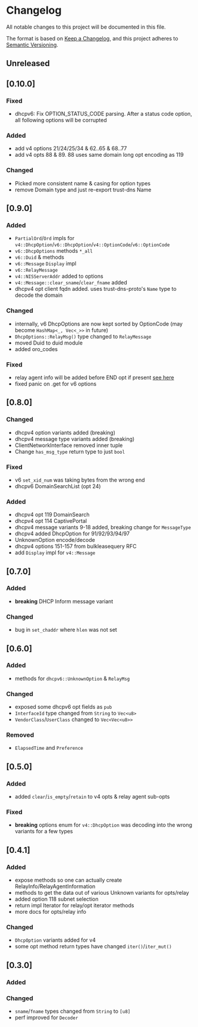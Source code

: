 # Changelog

All notable changes to this project will be documented in this file.

The format is based on [Keep a Changelog](https://keepachangelog.com/en/1.0.0/),
and this project adheres to [Semantic Versioning](https://semver.org/spec/v2.0.0.html).

## Unreleased

## [0.10.0]

### Fixed

- dhcpv6: Fix OPTION_STATUS_CODE parsing. After a status code option, all following options will be corrupted

### Added

- add v4 options 21/24/25/34 & 62..65 & 68..77
- add v4 opts 88 & 89. 88 uses same domain long opt encoding as 119

### Changed

- Picked more consistent name & casing for option types
- remove Domain type and just re-export trust-dns Name

## [0.9.0]

### Added

- `PartialOrd`/`Ord` impls for `v4::DhcpOption`/`v6::DhcpOption`/`v4::OptionCode`/`v6::OptionCode`
- `v6::DhcpOptions` methods `*_all`
- `v6::Duid` & methods
- `v6::Message` `Display` impl
- `v6::RelayMessage`
- `v4::NISServerAddr` added to options
- `v4::Message::clear_sname`/`clear_fname` added
- dhcpv4 opt client fqdn added. uses trust-dns-proto's `Name` type to decode the domain

### Changed

- internally, v6 DhcpOptions are now kept sorted by OptionCode (may become `HashMap<_, Vec<_>>` in future)
- `DhcpOptions::RelayMsg()` type changed to `RelayMessage`
- moved Duid to duid module
- added oro_codes

### Fixed

- relay agent info will be added before END opt if present [see here](https://datatracker.ietf.org/doc/html/rfc3046#section-2.1)
- fixed panic on .get for v6 options

## [0.8.0]

### Changed

- dhcpv4 option variants added (breaking)
- dhcpv4 message type variants added (breaking)
- ClientNetworkInterface removed inner tuple
- Change `has_msg_type` return type to just `bool`

### Fixed

- v6 `set_xid_num` was taking bytes from the wrong end
- dhcpv6 DomainSearchList (opt 24)

### Added

- dhcpv4 opt 119 DomainSearch
- dhcpv4 opt 114 CaptivePortal
- dhcpv4 message variants 9-18 added, breaking change for `MessageType`
- dhcpv4 added DhcpOption for 91/92/93/94/97
- UnknownOption encode/decode
- dhcpv4 options 151-157 from bulkleasequery RFC
- add `Display` impl for `v4::Message`

## [0.7.0]

### Added

- **breaking** DHCP Inform message variant

### Changed

- bug in `set_chaddr` where `hlen` was not set

## [0.6.0]

### Added

- methods for `dhcpv6::UnknownOption` & `RelayMsg`

### Changed

- exposed some dhcpv6 opt fields as `pub`
- `InterfaceId` type changed from `String` to `Vec<u8>`
- `VendorClass`/`UserClass` changed to `Vec<Vec<u8>>`

### Removed

- `ElapsedTime` and `Preference`

## [0.5.0]

### Added

- added `clear`/`is_empty`/`retain` to v4 opts & relay agent sub-opts

### Fixed

- **breaking** options enum for `v4::DhcpOption` was decoding into the wrong variants for a few types

## [0.4.1]

### Added

- expose methods so one can actually create RelayInfo/RelayAgentInformation
- methods to get the data out of various Unknown variants for opts/relay
- added option 118 subnet selection
- return impl Iterator for relay/opt iterator methods
- more docs for opts/relay info

### Changed

- `DhcpOption` variants added for v4
- some opt method return types have changed `iter()`/`iter_mut()`

## [0.3.0]

### Added

### Changed

- `sname`/`fname` types changed from `String` to `[u8]`
- perf improved for `Decoder`
